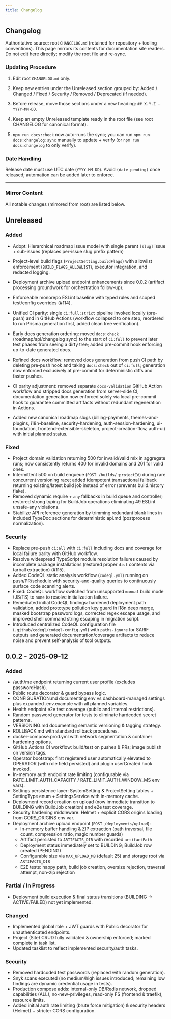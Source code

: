 ```yaml
---
title: Changelog
---
```


## Changelog

Authoritative source: root `CHANGELOG.md` (retained for repository + tooling conventions). This page mirrors its contents for documentation site readers. Do not edit here directly; modify the root file and re-sync.

### Updating Procedure

1. Edit root `CHANGELOG.md` only.
2. Keep new entries under the Unreleased section grouped by: Added / Changed / Fixed / Security / Removed / Deprecated (if needed).
3. Before release, move those sections under a new heading: `## X.Y.Z - YYYY-MM-DD`.
4. Keep an empty Unreleased template ready in the root file (see root CHANGELOG for canonical format).

5. `npm run docs:check` now auto-runs the sync; you can run `npm run docs:changelog:sync` manually to update + verify (or `npm run docs:changelog` to only verify).

### Date Handling

Release date must use UTC date (`YYYY-MM-DD`). Avoid `(date pending)` once released; automation can be added later to enforce.

---

### Mirror Content

All notable changes (mirrored from root) are listed below.

<!-- Mirror starts -->
<!-- markdownlint-disable MD024 -->
## Unreleased

### Added

- Adopt: Hierarchical roadmap issue model with single parent `[slug]` issue + sub-issues (replaces per-issue slug prefix pattern)
- Project-level build flags (`ProjectSetting.buildFlags`) with allowlist enforcement (`BUILD_FLAGS_ALLOWLIST`), executor integration, and redacted logging.
- Deployment archive upload endpoint enhancements since 0.0.2 (artifact processing groundwork for orchestration follow-up).
- Enforceable monorepo ESLint baseline with typed rules and scoped test/config overrides (#114).

- Unified CI parity: single `ci:full:strict` pipeline invoked locally (pre-push) and in GitHub Actions (workflow collapsed to one step, reordered to run Prisma generation first, added clean tree verification).
- Early docs generation ordering: moved `docs:check` (roadmap/api/changelog sync) to the start of `ci:full` to prevent later test phases from seeing a dirty tree; added pre-commit hook enforcing up-to-date generated docs.
- Refined docs workflow: removed docs generation from push CI path by deleting pre-push hook and taking `docs:check` out of `ci:full`; generation now enforced exclusively at pre-commit for deterministic diffs and faster pushes.
- CI parity adjustment: removed separate `docs-validation` GitHub Action workflow and stripped docs generation from server-side CI; documentation generation now enforced solely via local pre-commit hook to guarantee committed artifacts without redundant regeneration in Actions.
- Added new canonical roadmap slugs (billing-payments, themes-and-plugins, i18n-baseline, security-hardening, auth-session-hardening, ui-foundation, frontend-extensible-skeleton, project-creation-flow, auth-ui) with initial planned status.

### Fixed

- Project domain validation returning 500 for invalid/valid mix in aggregate runs; now consistently returns 400 for invalid domains and 201 for valid ones.
- Intermittent 500 on build enqueue (`POST /builds/:projectId`) during rare concurrent versioning race; added idempotent transactional fallback returning existing/latest build job instead of error (prevents build.history flake).
- Removed dynamic require + `any` fallbacks in build queue and controller; restored strong typing for BuildJob operations eliminating 49 ESLint unsafe-any violations.
- Stabilize API reference generation by trimming redundant blank lines in included TypeDoc sections for deterministic api.md (postprocess normalization).

### Security

- Replace pre-push `ci:all` with `ci:full` including docs and coverage for local failure parity with GitHub workflow.
- Resolve widespread TypeScript module resolution failures caused by incomplete package installations (restored proper `dist` contents via tarball extraction) (#115).
- Added CodeQL static analysis workflow (`codeql.yml`) running on push/PR/schedule with security-and-quality queries to continuously surface code scanning alerts.
- Fixed: CodeQL workflow switched from unsupported `manual` build mode (JS/TS) to `none` to resolve initialization failure.
- Remediated initial CodeQL findings: hardened deployment path validation, added prototype pollution key guard in i18n deep merge, masked bootstrap password logs, corrected regex escape usage, and improved shell command string escaping in migration script.
- Introduced centralized CodeQL configuration file (`.github/codeql/codeql-config.yml`) with `paths-ignore` for SARIF outputs and generated documentation/coverage artifacts to reduce noise and prevent self-analysis of tool outputs.

## 0.0.2 - 2025-09-12

### Added

- /auth/me endpoint returning current user profile (excludes passwordHash).
- Public route decorator & guard bypass logic.
- CONFIGURATION.md documenting env vs dashboard-managed settings plus expanded .env.example with all planned variables.
- Health endpoint e2e test coverage (public and internal restrictions).
- Random password generator for tests to eliminate hardcoded secret patterns.
- VERSIONING.md documenting semantic versioning & tagging strategy.
- ROLLBACK.md with standard rollback procedures.
- docker-compose.prod.yml with network segmentation & container hardening options.
- GitHub Actions CI workflow: build/test on pushes & PRs; image publish on version tags.
- Operator bootstrap: first registered user automatically elevated to OPERATOR (with role field persisted) and plugin userCreated hook invoked.
- In-memory auth endpoint rate limiting (configurable via RATE_LIMIT_AUTH_CAPACITY / RATE_LIMIT_AUTH_WINDOW_MS env vars).
- Settings persistence layer: SystemSetting & ProjectSetting tables + SettingType enum + SettingsService with in-memory cache.
- Deployment record creation on upload (now immediate transition to BUILDING with BuildJob creation) and e2e test coverage.
- Security hardening middleware: Helmet + explicit CORS origins loading from CORS_ORIGINS env var.
- Deployment archive upload endpoint (`POST /deployments/upload`):
  - In-memory buffer handling & ZIP extraction (path traversal, file count, compression ratio, magic number guards)
  - Artifact persisted to `ARTIFACTS_DIR` with recorded `artifactPath`
  - Deployment status immediately set to BUILDING; BuildJob row created (PENDING)
  - Configurable size via `MAX_UPLOAD_MB` (default 25) and storage root via `ARTIFACTS_DIR`
  - E2E tests: happy path, build job creation, oversize rejection, traversal attempt, non-zip rejection

### Partial / In Progress

- Deployment build execution & final status transitions (BUILDING -> ACTIVE/FAILED) not yet implemented.

### Changed

- Implemented global role + JWT guards with Public decorator for unauthenticated endpoints.
- Project (Site) CRUD fully validated & ownership enforced; marked complete in task list.
- Updated tasklist to reflect implemented security/auth tasks.

### Security

- Removed hardcoded test passwords (replaced with random generation).
- Snyk scans executed (no medium/high issues introduced; remaining low findings are dynamic credential usage in tests).
- Production compose adds: internal-only DB/Redis network, dropped capabilities (ALL), no-new-privileges, read-only FS (frontend & traefik), resource limits.
- Added initial auth rate limiting (brute force mitigation) & security headers (Helmet) + stricter CORS configuration.

<!-- Consolidated former Post-0.0.2 sections into standard Unreleased buckets per style guide. -->
